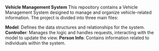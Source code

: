**Vehicle Management System**
This repository contains a Vehicle Management System designed to manage and organize vehicle-related information. The project is divided into three main files:

**Model**: Defines the data structures and relationships for the system.
**Controller**: Manages the logic and handles requests, interacting with the model to update the view.
**Person Info**: Contains information related to individuals within the system.
